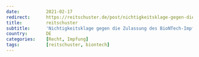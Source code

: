 ```yaml
---
date:          2021-02-17
redirect:      https://reitschuster.de/post/nichtigkeitsklage-gegen-die-zulassung-des-biontech-impfstoffs/
title:         reitschuster
subtitle:      'Nichtigkeitsklage gegen die Zulassung des BioNTech-Impfstoffs'
country:       DE
categories:    [Recht, Impfung]
tags:          [reitschuster, biontech]
---
```

